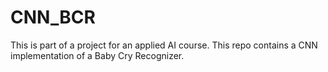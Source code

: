# CNN_BCR
This is part of a project for an applied AI course.
This repo contains a CNN implementation of a Baby Cry Recognizer.
